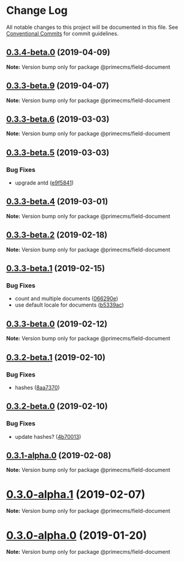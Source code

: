 # Change Log

All notable changes to this project will be documented in this file.
See [Conventional Commits](https://conventionalcommits.org) for commit guidelines.

## [0.3.4-beta.0](https://github.com/birkir/prime/tree/master/packages/prime-field-document/compare/v0.3.3-beta.9...v0.3.4-beta.0) (2019-04-09)

**Note:** Version bump only for package @primecms/field-document

## [0.3.3-beta.9](https://github.com/birkir/prime/tree/master/packages/prime-field-document/compare/v0.3.3-beta.8...v0.3.3-beta.9) (2019-04-07)

**Note:** Version bump only for package @primecms/field-document

## [0.3.3-beta.6](https://github.com/birkir/prime/tree/master/packages/prime-field-document/compare/v0.3.3-beta.5...v0.3.3-beta.6) (2019-03-03)

**Note:** Version bump only for package @primecms/field-document

## [0.3.3-beta.5](https://github.com/birkir/prime/tree/master/packages/prime-field-document/compare/v0.3.3-beta.4...v0.3.3-beta.5) (2019-03-03)

### Bug Fixes

- upgrade antd ([e9f5841](https://github.com/birkir/prime/tree/master/packages/prime-field-document/commit/e9f5841))

## [0.3.3-beta.4](https://github.com/birkir/prime/tree/master/packages/prime-field-document/compare/v0.3.3-beta.3...v0.3.3-beta.4) (2019-03-01)

**Note:** Version bump only for package @primecms/field-document

## [0.3.3-beta.2](https://github.com/birkir/prime/tree/master/packages/prime-field-document/compare/v0.3.3-beta.1...v0.3.3-beta.2) (2019-02-18)

**Note:** Version bump only for package @primecms/field-document

## [0.3.3-beta.1](https://github.com/birkir/prime/tree/master/packages/prime-field-document/compare/v0.3.3-beta.0...v0.3.3-beta.1) (2019-02-15)

### Bug Fixes

- count and multiple documents ([066290e](https://github.com/birkir/prime/tree/master/packages/prime-field-document/commit/066290e))
- use default locale for documents ([b5339ac](https://github.com/birkir/prime/tree/master/packages/prime-field-document/commit/b5339ac))

## [0.3.3-beta.0](https://github.com/birkir/prime/tree/master/packages/prime-field-document/compare/v0.3.2-beta.9...v0.3.3-beta.0) (2019-02-12)

**Note:** Version bump only for package @primecms/field-document

## [0.3.2-beta.1](https://github.com/birkir/prime/tree/master/packages/prime-field-document/compare/v0.3.2-beta.0...v0.3.2-beta.1) (2019-02-10)

### Bug Fixes

- hashes ([8aa7370](https://github.com/birkir/prime/tree/master/packages/prime-field-document/commit/8aa7370))

## [0.3.2-beta.0](https://github.com/birkir/prime/tree/master/packages/prime-field-document/compare/v0.3.1-alpha.0...v0.3.2-beta.0) (2019-02-10)

### Bug Fixes

- update hashes? ([4b70013](https://github.com/birkir/prime/tree/master/packages/prime-field-document/commit/4b70013))

## [0.3.1-alpha.0](https://github.com/birkir/prime/tree/master/packages/prime-field-document/compare/v0.3.0-alpha.5...v0.3.1-alpha.0) (2019-02-08)

**Note:** Version bump only for package @primecms/field-document

# [0.3.0-alpha.1](https://github.com/birkir/prime/tree/master/packages/prime-field-document/compare/v0.3.0-alpha.0...v0.3.0-alpha.1) (2019-02-07)

**Note:** Version bump only for package @primecms/field-document

# [0.3.0-alpha.0](https://github.com/birkir/prime/tree/master/packages/prime-field-document/compare/v0.2.21...v0.3.0-alpha.0) (2019-01-20)

**Note:** Version bump only for package @primecms/field-document
